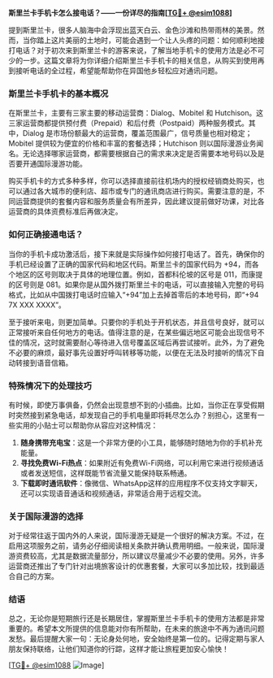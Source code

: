 **斯里兰卡手机卡怎么接电话？——一份详尽的指南[[TG💪+ @esim1088](https://t.me/s/esim1088)]**

提到斯里兰卡，很多人脑海中会浮现出蓝天白云、金色沙滩和热带雨林的美景。然而，当你踏上这片美丽的土地时，可能会遇到一个让人头疼的问题：如何顺利地接打电话？对于初次来到斯里兰卡的游客来说，了解当地手机卡的使用方法是必不可少的一步。这篇文章将为你详细介绍斯里兰卡手机卡的相关信息，从购买到使用再到接听电话的全过程，希望能帮助你在异国他乡轻松应对通讯问题。

### 斯里兰卡手机卡的基本概况

在斯里兰卡，主要有三家主要的移动运营商：Dialog、Mobitel 和 Hutchison。这三家运营商都提供预付费（Prepaid）和后付费（Postpaid）两种服务模式。其中，Dialog 是市场份额最大的运营商，覆盖范围最广，信号质量也相对稳定；Mobitel 提供较为便宜的价格和丰富的套餐选择；Hutchison 则以国际漫游业务闻名。无论选择哪家运营商，都需要根据自己的需求来决定是否需要本地号码以及是否要开通国际漫游功能。

购买手机卡的方式多种多样，你可以选择直接前往机场内的授权经销商处购买，也可以通过各大城市的便利店、超市或专门的通讯商店进行购买。需要注意的是，不同运营商提供的套餐内容和服务质量会有所差异，因此建议提前做好功课，对比各运营商的具体资费标准后再做决定。

### 如何正确接通电话？

当你的手机卡成功激活后，接下来就是实际操作如何接打电话了。首先，确保你的手机已经设置了正确的国家代码和地区代码。斯里兰卡的国家代码为 +94，而各个地区的区号则取决于具体的地理位置。例如，首都科伦坡的区号是 011，而康提的区号则是 081。如果你是从国外拨打斯里兰卡的电话，可以直接输入完整的号码格式，比如从中国拨打电话时应输入“+94”加上去掉首零后的本地号码，即“+94 7X XXX XXXX”。

至于接听来电，则更加简单。只要你的手机处于开机状态，并且信号良好，就可以正常接听来自任何地方的电话。值得注意的是，在某些偏远地区可能会出现信号不佳的情况，这时就需要耐心等待进入信号覆盖区域后再尝试接听。此外，为了避免不必要的麻烦，最好事先设置好呼叫转移等功能，以便在无法及时接听的情况下自动转接到语音信箱。

### 特殊情况下的处理技巧

有时候，即使万事俱备，仍然会出现意想不到的小插曲。比如，当你正在享受假期时突然接到紧急电话，却发现自己的手机电量即将耗尽怎么办？别担心，这里有一些实用的小贴士可以帮助你从容应对这种情况：

1. **随身携带充电宝**：这是一个非常方便的小工具，能够随时随地为你的手机补充能量。
2. **寻找免费Wi-Fi热点**：如果附近有免费Wi-Fi网络，可以利用它来进行视频通话或者发送短信，这样既能节省流量又能保持联系畅通。
3. **下载即时通讯软件**：像微信、WhatsApp这样的应用程序不仅支持文字聊天，还可以实现语音通话和视频通话，非常适合用于远程交流。

### 关于国际漫游的选择

对于经常往返于国内外的人来说，国际漫游无疑是一个很好的解决方案。不过，在启用这项服务之前，请务必仔细阅读相关条款并确认费用明细。一般来说，国际漫游资费较高，尤其是数据流量部分，所以建议尽量减少不必要的使用。另外，许多运营商还推出了专门针对出境旅客设计的优惠套餐，大家可以多加比较，找到最适合自己的方案。

### 结语

总之，无论你是短期旅行还是长期居住，掌握斯里兰卡手机卡的使用方法都是非常重要的。希望本文所提供的信息能对你有所帮助，在未来的旅途中不再为通讯问题发愁。最后提醒大家一句：无论身处何地，安全始终是第一位的。记得定期与家人朋友保持联络，让他们知道你的行踪，这样才能让旅程更加安心愉快！

[[TG💪+ @esim1088](https://t.me/s/esim1088) ![Image](https://i.postimg.cc/4NQfJmqS/Snipaste-2025-05-13-00-14-12.png)]